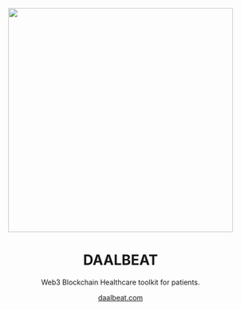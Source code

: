 <p align='center'>
  <img src="https://luna.nyc3.cdn.digitaloceanspaces.com/daalbeat/DaalBeatLogo.png" width=450>
  <h1 align='center'>DAALBEAT</h1>
</p>

<p align='center'>Web3 Blockchain Healthcare toolkit for patients.</p>

<p align='center'><a href="https://www.daalbeat.com">daalbeat.com</a></p>
